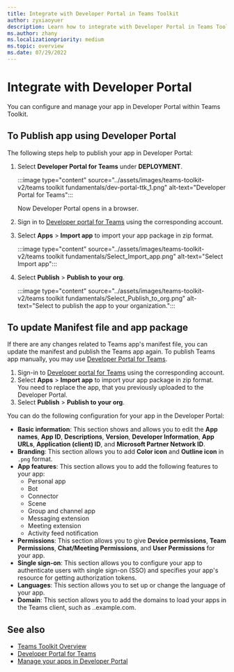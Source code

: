 ```yaml
---
title: Integrate with Developer Portal in Teams Toolkit 
author: zyxiaoyuer
description: Learn how to integrate with Developer Portal in Teams Toolkit.
ms.author: zhany
ms.localizationpriority: medium
ms.topic: overview
ms.date: 07/29/2022
---
```


# Integrate with Developer Portal

You can configure and manage your app in Developer Portal within Teams Toolkit.

## To Publish app using Developer Portal

The following steps help to publish your app in Developer Portal:

1. Select **Developer Portal for Teams** under **DEPLOYMENT**.

    :::image type="content" source="../assets/images/teams-toolkit-v2/teams toolkit fundamentals/dev-portal-ttk_1.png" alt-text="Developer Portal for Teams":::

   Now Developer Portal opens in a browser.

1. Sign in to [Developer portal for Teams](https://dev.teams.microsoft.com) using the corresponding account.
1. Select **Apps** > **Import app** to import your app package in zip format.

    :::image type="content" source="../assets/images/teams-toolkit-v2/teams toolkit fundamentals/Select_Import_app.png" alt-text="Select Import app":::

1. Select **Publish** > **Publish to your org**.

    :::image type="content" source="../assets/images/teams-toolkit-v2/teams toolkit fundamentals/Select_Publish_to_org.png" alt-text="Select to publish the app to your organization.":::

## To update Manifest file and app package

If there are any changes related to Teams app's manifest file, you can update the manifest and publish the Teams app again. To publish Teams app manually, you may use [Developer Portal for Teams](https://dev.teams.microsoft.com/home).

1. Sign-in to [Developer portal for Teams](https://dev.teams.microsoft.com) using the corresponding account.
1. Select **Apps** > **Import app** to import your app package in zip format.<br>
   You need to replace the app, that you previously uploaded to the Developer Portal.
1. Select **Publish** > **Publish to your org**.

You can do the following configuration for your app in the Developer Portal:

* **Basic information**: This section shows and allows you to edit the **App names**, **App ID**, **Descriptions**, **Version**, **Developer Information**, **App URLs**, **Application (client) ID**, and **Microsoft Partner Network ID**.
* **Branding**: This section allows you to add **Color icon** and **Outline icon** in `.png` format.
* **App features**: This section allows you to add the following features to your app:
  * Personal app
  * Bot
  * Connector
  * Scene
  * Group and channel app
  * Messaging extension
  * Meeting extension
  * Activity feed notification
* **Permissions**: This section allows you to give **Device permissions**, **Team Permissions**, **Chat/Meeting Permissions**, and **User Permissions** for your app.
* **Single sign-on**: This section allows you to configure your app to authenticate users with single sign-on (SSO) and specifies your app's resource for getting authorization tokens.
* **Languages**: This section allows you to set up or change the language of your app.
* **Domain**: This section allows you to add the domains to load your apps in the Teams client, such as *.*.example.com.

## See also

* [Teams Toolkit Overview](teams-toolkit-fundamentals.md)
* [Developer Portal for Teams](../concepts/build-and-test/teams-developer-portal.md)
* [Manage your apps in Developer Portal](../concepts/build-and-test/manage-your-apps-in-developer-portal.md)
